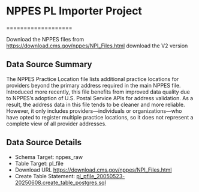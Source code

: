 # NPPES PL Importer Project
===================

Download the NPPES files from https://download.cms.gov/nppes/NPI_Files.html download the V2 version

Data Source Summary
---------------------

The NPPES Practice Location file lists additional practice locations for providers beyond the primary address required in the main NPPES file. Introduced more recently, this file benefits from improved data quality due to NPPES’s adoption of U.S. Postal Service APIs for address validation. As a result, the address data in this file tends to be cleaner and more reliable. However, it only includes providers—individuals or organizations—who have opted to register multiple practice locations, so it does not represent a complete view of all provider addresses.

Data Source Details
-------------------

* Schema Target: nppes_raw
* Table Target: pl_file
* Download URL https://download.cms.gov/nppes/NPI_Files.html
* Create Table Statement: [pl_pfile_20050523-20250608.create_table_postgres.sql](./pl_pfile_20050523-20250608.create_table_postgres.sql)
